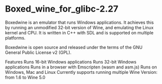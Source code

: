 # Boxed_wine_for_glibc-2.27
Boxedwine is an emulator that runs Windows applications.  It achieves this by running an unmodified 32-bit version of Wine, and emulating the Linux kernel and CPU.  It is written in C++ with SDL and is supported on multiple platforms.

Boxedwine is open source and released under the terms of the GNU General Public License v2 (GPL).

Features
Runs 16-bit Windows applications
Runs 32-bit Windows applications
Runs in a browser with Emscripten (wasm and asm.js)
Runs on Windows, Mac and Linux
Currently supports running multiple Wine Version: from 1.6 to Wine 5.0

